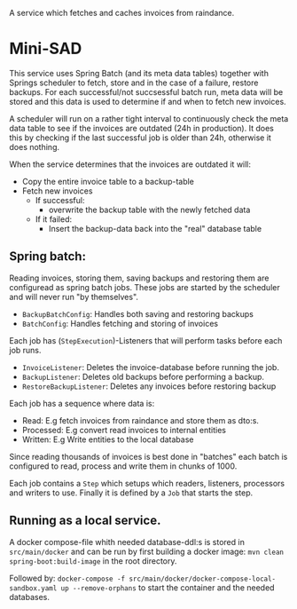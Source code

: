 A service which fetches and caches invoices from raindance.

# Mini-SAD
This service uses Spring Batch (and its meta data tables) together with Springs scheduler to fetch, store and in the case of a failure, restore backups.
For each successful/not succsessful batch run, meta data will be stored and this data is used to determine if and when to fetch new invoices.

A scheduler will run on a rather tight interval to continuously check the meta data table to see if the invoices are outdated (24h in production). 
It does this by checking if the last successful job is older than 24h, otherwise it does nothing.

When the service determines that the invoices are outdated it will:
- Copy the entire invoice table to a backup-table
- Fetch new invoices 
  - If successful:
    - overwrite the backup table with the newly fetched data
  - If it failed:
    - Insert the backup-data back into the "real" database table

## Spring batch:
Reading invoices, storing them, saving backups and restoring them are configuread as spring batch jobs.
These jobs are started by the scheduler and will never run "by themselves".
- `BackupBatchConfig`: Handles both saving and restoring backups
- `BatchConfig`: Handles fetching and storing of invoices

Each job has (`StepExecution`)-Listeners that will perform tasks before each job runs.

- `InvoiceListener`: Deletes the invoice-database before running the job.
- `BackupListener`: Deletes old backups before performing a backup.
- `RestoreBackupListener`: Deletes any invoices before restoring backup

Each job has a sequence where data is:
- Read: E.g fetch invoices from raindance and store them as dto:s.
- Processed: E.g convert read invoices to internal entities
- Written: E.g Write entities to the local database

Since reading thousands of invoices is best done in "batches" each batch is configured to 
read, process and write them in chunks of 1000.

Each job contains a `Step` which setups which readers, listeners, processors and writers to use.
Finally it is defined by a `Job` that starts the step.

## Running as a local service.
A docker compose-file whith needed database-ddl:s is stored in `src/main/docker` and can be
run by first building a docker image: `mvn clean spring-boot:build-image` in the root directory.

Followed by: 
`docker-compose -f src/main/docker/docker-compose-local-sandbox.yaml up --remove-orphans` to start the container and the needed databases.